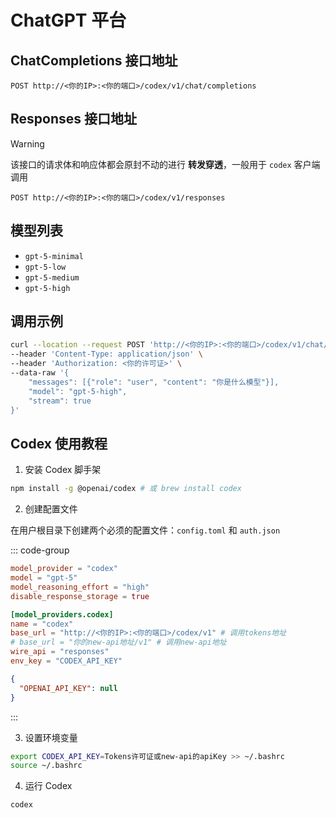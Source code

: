 # ChatGPT 平台

## ChatCompletions 接口地址

```curl
POST http://<你的IP>:<你的端口>/codex/v1/chat/completions
```

## Responses 接口地址

> [!WARNING]
>
> 该接口的请求体和响应体都会原封不动的进行 **转发穿透**，一般用于 `codex` 客户端调用

```curl
POST http://<你的IP>:<你的端口>/codex/v1/responses
```

## 模型列表

- `gpt-5-minimal`
- `gpt-5-low`
- `gpt-5-medium`
- `gpt-5-high`

## 调用示例

```bash
curl --location --request POST 'http://<你的IP>:<你的端口>/codex/v1/chat/completions' \
--header 'Content-Type: application/json' \
--header 'Authorization: <你的许可证>' \
--data-raw '{
    "messages": [{"role": "user", "content": "你是什么模型"}],
    "model": "gpt-5-high",
    "stream": true
}'
```

## Codex 使用教程

1. 安装 Codex 脚手架

```bash
npm install -g @openai/codex # 或 brew install codex
```

2. 创建配置文件

在用户根目录下创建两个必须的配置文件：`config.toml` 和 `auth.json`

::: code-group

```toml [config.toml]
model_provider = "codex"
model = "gpt-5"
model_reasoning_effort = "high"
disable_response_storage = true

[model_providers.codex]
name = "codex"
base_url = "http://<你的IP>:<你的端口>/codex/v1" # 调用tokens地址
# base_url = "你的new-api地址/v1" # 调用new-api地址
wire_api = "responses"
env_key = "CODEX_API_KEY"
```

```json [auth.json]
{
  "OPENAI_API_KEY": null
}
```

:::

3. 设置环境变量

```bash
export CODEX_API_KEY=Tokens许可证或new-api的apiKey >> ~/.bashrc
source ~/.bashrc
```

4. 运行 Codex

```bash
codex
```
